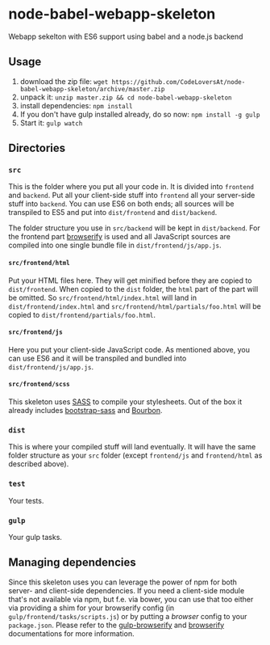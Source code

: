# node-babel-webapp-skeleton
Webapp sekelton with ES6 support using babel and a node.js backend

## Usage

1. download the zip file: `wget https://github.com/CodeLoversAt/node-babel-webapp-skeleton/archive/master.zip`
2. unpack it: `unzip master.zip && cd node-babel-webapp-skeleton`
3. install dependencies: `npm install`
4. If you don't have gulp installed already, do so now: `npm install -g gulp`
5. Start it: `gulp watch`

## Directories

### `src`

This is the folder where you put all your code in. It is divided into `frontend` and `backend`. Put all your client-side stuff into `frontend` all your server-side stuff into `backend`. You can use ES6 on both ends; all sources will be transpiled to ES5 and put into `dist/frontend` and `dist/backend`.

The folder structure you use in `src/backend` will be kept in `dist/backend`. For the frontend part [browserify](http://browserify.org/) is used and all JavaScript sources are compiled into one single bundle file in `dist/frontend/js/app.js`.

#### `src/frontend/html`

Put your HTML files here. They will get minified before they are copied to `dist/frontend`. When copied to the `dist` folder, the `html` part of the part will be omitted. So `src/frontend/html/index.html` will land in `dist/frontend/index.html` and `src/frontend/html/partials/foo.html` will be copied to `dist/frontend/partials/foo.html`.

#### `src/frontend/js`

Here you put your client-side JavaScript code. As mentioned above, you can use ES6 and it will be transpiled and bundled into `dist/frontend/js/app.js`.

#### `src/frontend/scss`

This skeleton uses [SASS](http://sass-lang.com) to compile your stylesheets. Out of the box it already includes [bootstrap-sass](https://www.npmjs.com/package/bootstrap-sass) and [Bourbon](https://www.npmjs.com/package/bourbon).

### `dist`

This is where your compiled stuff will land eventually. It will have the same folder structure as your `src` folder (except `frontend/js` and `frontend/html` as described above).

### `test`

Your tests.

### `gulp`

Your gulp tasks.

## Managing dependencies

Since this skeleton uses you can leverage the power of npm for both server- and client-side dependencies. If you need a client-side module that's not available via npm, but f.e. via bower, you can use that too either via providing a shim for your browserify config (in `gulp/frontend/tasks/scripts.js`) or by putting a *browser* config to your `package.json`. Please refer to the [gulp-browserify](https://www.npmjs.com/package/gulp-browserify) and [browserify](http://browserify.org) documentations for more information.
